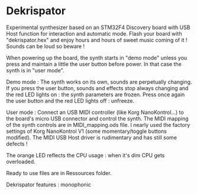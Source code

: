 Dekrispator
===========

Experimental synthesizer based on an STM32F4 Discovery board with USB Host function for interaction and automatic mode.
Flash your board with "dekrispator.hex" and enjoy hours and hours of sweet music coming of it ! Sounds can be loud so beware !

When powering up the board, the synth starts in "demo mode" unless you press and maintain a little the user button before power. In that case the synth is in "user mode".

Demo mode : The synth works on its own, sounds are perpetually changing. If you press the user button, sounds and effects stop always changing and the red LED lights on : the synth parameters are frozen. Press once again the user button and the red LED lights off : unfreeze.

User mode : Connect an USB MIDI controller (like Korg NanoKontrol...) to the board's micro USB connector and control the synth.
The MIDI mapping of the synth controls are in MIDI_mapping.ods file. I nearly used the factory settings of Korg NanoKontrol V1 (some momentary/toggle buttons modified).
The MIDI USB Host driver is rudimentary and has still some defects !

The orange LED reflects the CPU usage : when it's dim CPU gets overloaded.

Ready to use files are in Ressources folder.

Dekrispator features :
  monophonic
  
